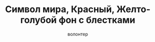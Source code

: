 ---
title: Символ мира, Красный, Желто-голубой фон с блестками
description: Значок. 32 мм, ручная работа
author: волонтер
cost: 3000₸
---